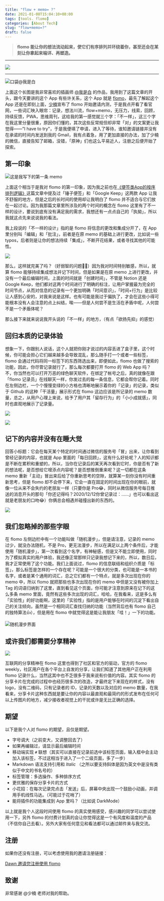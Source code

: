 ```yaml
---
title: "flow + memo= ?"
date: 2021-01-08T15:04:10+08:00
tags: [tools. flomo]
categories: [About Tech]
slug: "flow+memo=?"
draft: false
---
```


> **flomo 能让你的想法流动起来，使它们有序排列并环绕着你，甚至还会在某刻让你拿起来端详、再塑造。**

---

![](https://dawnblog-1300625500.cos.ap-guangzhou.myqcloud.com/images/20210122150705.png)

---

![](https://dawnblog-1300625500.cos.ap-guangzhou.myqcloud.com/images/20210108151213.jpg "口袋@我是白")

上面这个长图是我非常喜欢的插画师 [@我是白](https://weibo.com/u/1768450995) 的作品，我用到了这篇文章的开头，跟今天要讲的这个 App 有些许关系，这个 App 就是 [flomo](https://flomoapp.com/)，最先了解起这个 App 还是在即刻上面，[少楠](https://web.okjike.com/u/7B1385A9-FCC9-4446-B8CE-472EAF6817B2)宣布了 flomo 开始邀请内测，于是我点开看了看官网，一些词汇映入眼帘：记录，想法川流，flow+memo，无压力，线索，回顾，持续反馈，PWA，思维周刊，这给我的第一感觉就三个字：「不一样」，这三个字在我这里分量很重，原因你们懂的，其次这些反常规但却非常「对」的文案更让我觉得——"I have to try"，于是我便填了申请，进入了等待，谁知邀请链接并没有在承诺的时间内发送到我的 Gmail，我有点着急，用了更加直接的办法，加了少楠的微信，直接告知了邮箱，没错，「原神」们也这么平易近人，注册之后便开始了探索。

## 第一印象

![](https://dawnblog-1300625500.cos.ap-guangzhou.myqcloud.com/images/20210112114049.png "这是我写下的第一条 memo")

上面这个相当于是我对 flomo 的第一印象，因为我之前也在[《便签类App的按序排列逻辑》](https://dawner.top/posts/sequential-arrangement-logic-of-sticky-note-apps/)这篇文章中提及过「锤子便签」和「Google Keep」这两款 App 让我不舒服的地方，但是之后的长时间的使用却让我明白了 flomo 并不适合与它们放在一起讨论。因为我那篇文章里所涉及的两个时间的概念在 flomo 这里有了不一样的设计，要说到底有没有满足我的需求，我想还有一点点自己的「执拗」，所以我就这点先来说说我的看法。

我上段说的「不一样的设计」指的是 flomo 将信息的更改和集成分开了，在 App 里分别叫「编辑」和「批注」，前者是在原 memo 的基础上进行更改，比如说一些 typos，后者则是让你的想法持续「集成」，不断开花结果，或者寻找其他的可能性。

![](https://dawnblog-1300625500.cos.ap-guangzhou.myqcloud.com/images/20210122151729.png"批注展开页面")

那么，这样就完美了吗？（好弱智的问题🤦‍♂️）因为我对时间特别敏感，所以，就算 flomo  能够持续集成想法并记下时间，但是如果是在原 memo 上进行更改，并没有一个最后编辑时间，上面的时间就是「创建时间」，不管是 Notion 还是 Google Keep，他们都对这两个时间进行了明确的标注，让用户掌握最为完全的时间节点，从而对信息的记录有一个更加明确「时间意识」，「时间+行为」是比较让人感到心安的，对我来说是这样。也有可能是我过于偏执了，才会在这些小得可能根本没有人会注意的点上纠结，唉——但是人何尝不是生活在矛盾中呢，人何尝不是一个矛盾体呢？

那么接下来就来说说我开头说的「不一样」的地方，（有点「欲扬先抑」的感觉）

## 回归本质的记录体验

想象一下，你跟别人说话，这个人就把你刚才说过的内容丢进了盒子里，这个时候，你可能会担心它们越来越多会导致混乱，那么随手打一个或者一些标签，flomo 会通过代码将同一标签下的东西筛选出来，即便如此，flomo 也做了搜索的功能，因此，你尽管记录就行了，那么每次都要打开 flomo 的 Web App 吗？不，你当然也可以打开万恶的绿色聊天软件，在绑定了帐号之后，真的就像在跟「flomo 记录员」在线聊天一样，你发过去的每一条信息，它都会帮你记着。同时在左侧边栏，一个个慢慢变绿的小方格也清晰地展示着你的「记录」的记录，类似于 Github 的这种「干活量」展示形式在 flomo 这边应该是所记录的 memo 数量，总之，从用户心理上来说，给予了用户其「留存行为」的「小小成就感」，同时也直观地展示了记录量。

![](https://dawnblog-1300625500.cos.ap-guangzhou.myqcloud.com/images/20210122151842.png)

![](https://dawnblog-1300625500.cos.ap-guangzhou.myqcloud.com/images/20210122151948.png"左侧边栏")

## 记下的内容并没有在睡大觉

回答小标题：它会在每天某个特定的时间通过微信的服务号「冒」出来，让你看到曾经记录的内容，也就是 App 里面的「每日回顾」，这有什么好处呢？人的知识都是不断在累积和重塑的，所以，当你在记录后的某天再次看到它时，你是否有了新的想法呢，是否想给它增添点内容呢？是否想推倒重来呢？这一切都在这条 memo 重新「主动」冒出来后给了你重新思考的空隙，就算某一刻你没有时间重新思考，但是 flomo 却不会停下来，它会一直在固定的时间出现在你的眼前，就像一位从来不会失约的老朋友一样（只要你是 Pro😂，同时从微信服务号每日推送的消息开头的那句「你还记得吗？2020/12/12你曾记录过：……」也可以看出这就是老朋友的口吻😂）你俩总会相遇并碰撞出新的东西的。

![](https://dawnblog-1300625500.cos.ap-guangzhou.myqcloud.com/images/20210122150350.png"服务号「每日回顾」页面")

## 我们忽略掉的那些字眼

在 flomo 左侧边栏中有一个功能叫做「随机漫步」，但是请注意，记录的 memo 过少，就没办法随机，不是 Pro，更无法漫步，所以在满足以上两个条件后，才能使用「随机漫步」，第一次看到这个名字，有神秘感，但是又不能立即使用，同时为了模拟真实的用户体验，我还像正常那样只记录我想记下来的，所以，数日后，我才正常使用了这个功能。我们上面说过，flomo 的信息联结和组织介质是「标签」，那么标签是怎样的一个存在呢？可能是一个很大的分类，也可能是一本书的名字，或者是某个通用的词汇，总之它们都有一个特点，就是多次出现在你的 memo 中，所以 flomo 就把那些也多次出现在你的 memo 中但是又没有被你加上 Tag 的词语归纳到了这里，直到看见这个页面，你可能才注意到原来在记下的这么多条 memo 里面，竟然有这些多次出现的词汇，哈哈，在我看来，这是多么有「实验性」的好功能啊，这里的「实验性」指的是用户能够在时间的沉淀下看出自己的关注倾向，虽然是一个相同词汇查找归纳的功能（当然背后也有 flomo 自己的独特算法👍），但是用在 flomo 中就觉得这是能让我朋友「哇！」一下的功能。

![](https://dawnblog-1300625500.cos.ap-guangzhou.myqcloud.com/images/20210122141400.png "随机漫步界面")

## 或许我们都需要分享精神

![](https://dawnblog-1300625500.cos.ap-guangzhou.myqcloud.com/images/20210122150948.png"分享卡片")

互联网的分享精神在 flomo 这里也得到了社区和官方的驱动，官方的 flomo weekly，社区用户在各个平台上自发的分享，让我们知道了其他用户正在利用 flomo 记录什么，当然这其中也不乏很多于我来说有价值的内容。其实 flomo 的分享卡片在完成的过程中也经历很多次的改造，才最终定下来现在的样式，没有 logo，没有二维码，只有记录者的 ID，记录的天数以及对应的 memo 数量，在我看来，分享卡片这种东西就是要让你的内容以最直观和最简约的形式发布在任何可以上传图片的地方，减少接收者视觉上的干扰或许是无比正确的选择。

## 期望

以下是我个人对 flomo 的期望，且仅是期望。

- 字号调大（之前变大，又调整回去了）
- 如果再编辑过，请显示最后编辑时间
- 移动端实现 `#` 联想（其实可以直接在记录前选中该标签页面，输入框中会主动加入该标签，不过这相当于进入了一个二级页面，多了一步）
- Markdown 语法支持引用和 *Italic* （之所以要支持斜体是因为英文中是没有类似于中文的书名号的）
- 标签管理：多选操作、多种排序方式
- 更优雅的保存分享卡片的方式
- 小花招：在每次记录完点击「发送」后，屏幕中央出现一个鼓励小动画，并调用手机线性马达。（可能过于花哨了）
- 能将插件的功能集成到 App 里吗？（比如说 DarkMode）

以上就是我个人这段时间使用 flomo 的真实使用感受，感兴趣的同学可以尝试使用一下，另外 flomo 的付费计划真的会让你觉得这是一个有风度和温度的产品（不信你自己去看）。另外大家有任何意见和看法都可以通过邮件来与我交流。

## 注册

如果你还没有注册，可以考虑使用我的邀请注册链接：

[Dawn 邀请您注册使用 flomo](https://flomoapp.com/register2/?MjkzMQ)

## 致谢

非常感谢 @少楠 老师对我的帮助。